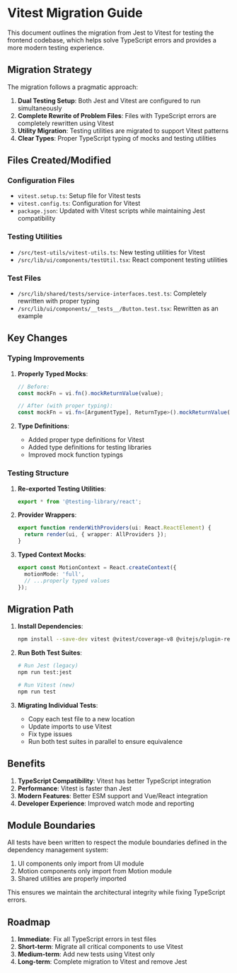 # Vitest Migration Guide

This document outlines the migration from Jest to Vitest for testing the frontend codebase, which helps solve TypeScript errors and provides a more modern testing experience.

## Migration Strategy

The migration follows a pragmatic approach:

1. **Dual Testing Setup**: Both Jest and Vitest are configured to run simultaneously
2. **Complete Rewrite of Problem Files**: Files with TypeScript errors are completely rewritten using Vitest
3. **Utility Migration**: Testing utilities are migrated to support Vitest patterns
4. **Clear Types**: Proper TypeScript typing of mocks and testing utilities

## Files Created/Modified

### Configuration Files

- `vitest.setup.ts`: Setup file for Vitest tests
- `vitest.config.ts`: Configuration for Vitest
- `package.json`: Updated with Vitest scripts while maintaining Jest compatibility

### Testing Utilities

- `/src/test-utils/vitest-utils.ts`: New testing utilities for Vitest
- `/src/lib/ui/components/testUtil.tsx`: React component testing utilities

### Test Files

- `/src/lib/shared/tests/service-interfaces.test.ts`: Completely rewritten with proper typing
- `/src/lib/ui/components/__tests__/Button.test.tsx`: Rewritten as an example

## Key Changes

### Typing Improvements

1. **Properly Typed Mocks**:
   ```typescript
   // Before:
   const mockFn = vi.fn().mockReturnValue(value);
   
   // After (with proper typing):
   const mockFn = vi.fn<[ArgumentType], ReturnType>().mockReturnValue(value);
   ```

2. **Type Definitions**:
   - Added proper type definitions for Vitest
   - Added type definitions for testing libraries
   - Improved mock function typings

### Testing Structure

1. **Re-exported Testing Utilities**:
   ```typescript
   export * from '@testing-library/react';
   ```

2. **Provider Wrappers**:
   ```typescript
   export function renderWithProviders(ui: React.ReactElement) {
     return render(ui, { wrapper: AllProviders });
   }
   ```

3. **Typed Context Mocks**:
   ```typescript
   export const MotionContext = React.createContext({
     motionMode: 'full',
     // ...properly typed values
   });
   ```

## Migration Path

1. **Install Dependencies**: 
   ```bash
   npm install --save-dev vitest @vitest/coverage-v8 @vitejs/plugin-react jsdom
   ```

2. **Run Both Test Suites**:
   ```bash
   # Run Jest (legacy)
   npm run test:jest
   
   # Run Vitest (new)
   npm run test
   ```

3. **Migrating Individual Tests**:
   - Copy each test file to a new location
   - Update imports to use Vitest
   - Fix type issues
   - Run both test suites in parallel to ensure equivalence

## Benefits

1. **TypeScript Compatibility**: Vitest has better TypeScript integration
2. **Performance**: Vitest is faster than Jest
3. **Modern Features**: Better ESM support and Vue/React integration
4. **Developer Experience**: Improved watch mode and reporting

## Module Boundaries

All tests have been written to respect the module boundaries defined in the dependency management system:

1. UI components only import from UI module
2. Motion components only import from Motion module
3. Shared utilities are properly imported

This ensures we maintain the architectural integrity while fixing TypeScript errors.

## Roadmap

1. **Immediate**: Fix all TypeScript errors in test files
2. **Short-term**: Migrate all critical components to use Vitest
3. **Medium-term**: Add new tests using Vitest only
4. **Long-term**: Complete migration to Vitest and remove Jest
